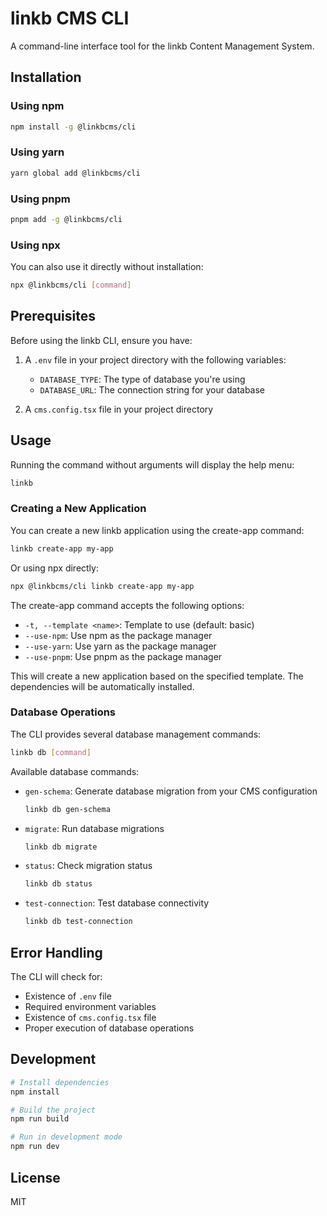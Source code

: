 # linkb CMS CLI

A command-line interface tool for the linkb Content Management System.

## Installation

### Using npm

```bash
npm install -g @linkbcms/cli
```

### Using yarn

```bash
yarn global add @linkbcms/cli
```

### Using pnpm

```bash
pnpm add -g @linkbcms/cli
```

### Using npx

You can also use it directly without installation:

```bash
npx @linkbcms/cli [command]
```

## Prerequisites

Before using the linkb CLI, ensure you have:

1. A `.env` file in your project directory with the following variables:
   - `DATABASE_TYPE`: The type of database you're using
   - `DATABASE_URL`: The connection string for your database

2. A `cms.config.tsx` file in your project directory

## Usage

Running the command without arguments will display the help menu:

```bash
linkb
```

### Creating a New Application

You can create a new linkb application using the create-app command:

```bash
linkb create-app my-app
```

Or using npx directly:

```bash
npx @linkbcms/cli linkb create-app my-app
```

The create-app command accepts the following options:

- `-t, --template <name>`: Template to use (default: basic)
- `--use-npm`: Use npm as the package manager
- `--use-yarn`: Use yarn as the package manager
- `--use-pnpm`: Use pnpm as the package manager

This will create a new application based on the specified template. The dependencies will be automatically installed.

### Database Operations

The CLI provides several database management commands:

```bash
linkb db [command]
```

Available database commands:

- `gen-schema`: Generate database migration from your CMS configuration
  ```bash
  linkb db gen-schema
  ```

- `migrate`: Run database migrations
  ```bash
  linkb db migrate
  ```

- `status`: Check migration status
  ```bash
  linkb db status
  ```

- `test-connection`: Test database connectivity
  ```bash
  linkb db test-connection
  ```

## Error Handling

The CLI will check for:
- Existence of `.env` file
- Required environment variables
- Existence of `cms.config.tsx` file
- Proper execution of database operations

## Development

```bash
# Install dependencies
npm install

# Build the project
npm run build

# Run in development mode
npm run dev
```

## License

MIT 